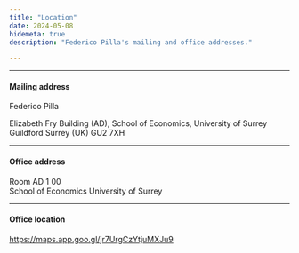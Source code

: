 ```yaml
---
title: "Location"
date: 2024-05-08
hidemeta: true
description: "Federico Pilla's mailing and office addresses."

---
```


---

#### Mailing address

Federico Pilla

Elizabeth Fry Building (AD),
School of Economics,
University of Surrey 
Guildford
Surrey (UK)
GU2 7XH

---

#### Office address

Room AD 1 00  
School of Economics
University of Surrey

---

#### Office location
https://maps.app.goo.gl/jr7UrgCzYtjuMXJu9


